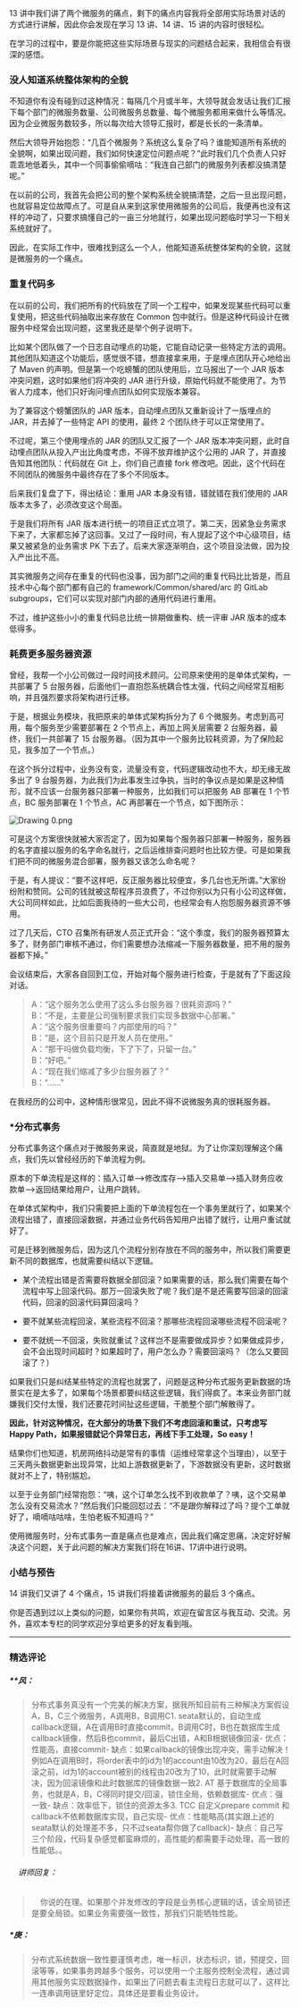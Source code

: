 <p data-nodeid="3714">13 讲中我们讲了两个微服务的痛点，剩下的痛点内容我将全部用实际场景对话的方式进行讲解，因此你会发现在学习 13 讲、14 讲、15 讲的内容时很轻松。</p>
<p data-nodeid="3715">在学习的过程中，要是你能把这些实际场景与现实的问题结合起来，我相信会有很深的感悟。</p>
<h3 data-nodeid="6118" class="">没人知道系统整体架构的全貌</h3>








<p data-nodeid="3717">不知道你有没有碰到过这种情况：每隔几个月或半年，大领导就会发话让我们汇报下每个部门的微服务数量、公司微服务总数量、每个微服务都用来做什么等情况。因为企业微服务数较多，所以每次给大领导汇报时，都是长长的一条清单。</p>
<p data-nodeid="3718" class="">然后大领导开始抱怨：“几百个微服务？系统这么复杂了吗？谁能知道所有系统的全貌啊，如果出现问题，我们如何快速定位问题点呢？”此时我们几个负责人只好乖乖地低着头，其中一个同事偷偷嘀咕：“我连自己部门的微服务列表都没搞清楚呢。”</p>
<p data-nodeid="3719">在以前的公司，我首先会把公司的整个架构系统全貌搞清楚，之后一旦出现问题，也就容易定位故障点了。可是自从来到这家使用微服务的公司后，我便再也没有这样的冲动了，只要求搞懂自己的一亩三分地就行，如果出现问题临时学习一下相关系统就好了。</p>
<p data-nodeid="3720">因此，在实际工作中，很难找到这么一个人，他能知道系统整体架构的全貌，这就是微服务的一个痛点。</p>
<h3 data-nodeid="7075" class="">重复代码多</h3>




<p data-nodeid="3722">在以前的公司，我们把所有的代码放在了同一个工程中，如果发现某些代码可以重复使用，把这些代码抽取出来存放在 Common 包中就行。但是这种代码设计在微服务中经常会出现问题，这里我还是举个例子说明下。</p>
<p data-nodeid="3723">比如某个团队做了一个日志自动埋点的功能，它能自动记录一些特定方法的调用。其他团队知道这个功能后，感觉很不错，想直接拿来用，于是埋点团队开心地给出了 Maven 的声明。但是第一个吃螃蟹的团队使用后，立马报出了一个 JAR 版本冲突问题，这时如果他们将冲突的 JAR 进行升级，原始代码就不能使用了。为节省人力成本，他们只好询问埋点团队如何实现版本兼容。</p>
<p data-nodeid="3724">为了兼容这个螃蟹团队的 JAR 版本，自动埋点团队又重新设计了一版埋点的 JAR，并去掉了一些特定 API 的使用，最终 2 个团队终于可以正常使用了。</p>
<p data-nodeid="3725">不过呢，第三个使用埋点的 JAR 的团队又汇报了一个 JAR 版本冲突问题，此时自动埋点团队从投入产出比角度考虑，不得不放弃维护这个公用的 JAR 了，并直接告知其他团队：代码就在 Git 上，你们自己直接 fork 修改吧。因此，这个代码在不同团队的微服务中最终存在了多个不同版本。</p>
<p data-nodeid="3726">后来我们复盘了下，得出结论：重用 JAR 本身没有错，错就错在我们使用的 JAR 版本太多了，必须改变这个局面。</p>
<p data-nodeid="3727">于是我们将所有 JAR 版本进行统一的项目正式立项了。第二天，因紧急业务需求下来了，大家都忘掉了这回事。又过了一段时间，有人提起了这个中心级项目，结果又被紧急的业务需求 PK 下去了。后来大家逐渐明白，这个项目没法做，因为投入产出比不高。</p>
<p data-nodeid="3728">其实微服务之间存在重复的代码也没事，因为部门之间的重复代码比比皆是，而且技术中心每个部门都有自己的 framework/Common/shared/arc 的 GitLab subgroups，它们可以实现对部门内部的通用代码进行重用。</p>
<p data-nodeid="3729">不过，维护这些小小的重复代码总比统一排期做重构、统一评审 JAR 版本的成本低得多。</p>
<h3 data-nodeid="8008" class="">耗费更多服务器资源</h3>




<p data-nodeid="3731">曾经，我帮一个小公司做过一段时间技术顾问。公司原来使用的是单体式架构，一共部署了 5 台服务器，后面他们一直抱怨系统耦合性太强，代码之间经常互相影响，并且强烈要求将架构进行迁移。</p>
<p data-nodeid="3732">于是，根据业务模块，我把原来的单体式架构拆分为了 6 个微服务。考虑到高可用，每个服务至少需要部署在 2 个节点上，再加上网关层需要 2 台服务器，最终，我们一共部署了 15 台服务器。（因为其中一个服务比较耗资源，为了保险起见，我多加了一个节点。）</p>
<p data-nodeid="3733">在这个拆分过程中，业务没有变，流量没有变，代码逻辑改动也不大，却无缘无故多出了 9 台服务器，为此我们为此事发生过争执，当时的争议点是如果是这种情形，就不应该一台服务器只部署一种服务，比如我们可以把服务 AB 部署在 1 个节点，BC 服务部署在 1 个节点，AC 再部署在一个节点，如下图所示：</p>
<p data-nodeid="8236" class=""><img src="https://s0.lgstatic.com/i/image2/M01/07/58/CgpVE2AH3f6AIAIkAAAuFU0JjmQ148.png" alt="Drawing 0.png" data-nodeid="8239"></p>

<p data-nodeid="3735">可是这个方案很快就被大家否定了，因为如果每个服务器只部署一种服务，服务器的名字直接以服务的名字命名就行，之后运维排查问题时也比较方便。可是如果我们把不同的微服务混合部署，服务器又该怎么命名呢？</p>
<p data-nodeid="3736">于是，有人提议：“要不这样吧，反正服务器比较便宜，多几台也无所谓。”大家纷纷附和赞同。公司的钱就被这帮程序员浪费了，不过你别以为只有小公司这样做，大公司同样如此，比如后面我待的一些大公司，也经常会有人抱怨服务器资源不够用。</p>
<p data-nodeid="3737">过了几天后，CTO 召集所有研发人员正式开会：“这个季度，我们的服务器预算太多了，财务部门审核不通过，你们需要想办法缩减一下服务器数量，把不用的服务器都下掉。”</p>
<p data-nodeid="3738">会议结束后，大家各自回到工位，开始对每个服务进行检查，于是就有了下面这段对话。</p>
<blockquote data-nodeid="3739">
<p data-nodeid="3740">A：“这个服务怎么使用了这么多台服务器？很耗资源吗？”<br>
B：“不是，主要是公司强制要求我们实现多数据中心部署。”<br>
A：“这个服务很重要吗？内部使用的吗？”<br>
B：“是，这个目前只是开发人员在使用。”<br>
A：“那干吗做负载均衡，下了下了，只留一台。”<br>
B：“好吧。”<br>
A：“现在我们缩减了多少台服务器了？”<br>
B：“……”</p>
</blockquote>
<p data-nodeid="3741">在我经历的公司中，这种情形很常见，因此不得不说微服务真的很耗服务器。</p>
<h3 data-nodeid="8922" class="te-preview-highlight">*分布式事务</h3>



<p data-nodeid="3743">分布式事务这个痛点对于微服务来说，简直就是地狱。为了让你深刻理解这个痛点，我们先以曾经经历的下单流程为例。</p>
<p data-nodeid="3744">原本的下单流程是这样的：插入订单——&gt;修改库存——&gt;插入交易单——&gt;插入财务应收款单——&gt;返回结果给用户，让用户跳转。</p>
<p data-nodeid="3745">在单体式架构中，我们只需要把上面的下单流程包在一个事务里就行了，如果某个流程出错了，直接回滚数据，并通过业务代码告知用户出错了就行，让用户重试就好了。</p>
<p data-nodeid="3746">可是迁移到微服务后，因为这几个流程分别存放在不同的服务中，所以我们需要更新不同的数据库，也就需要纠结以下逻辑。</p>
<ul data-nodeid="3747">
<li data-nodeid="3748">
<p data-nodeid="3749">某个流程出错是否需要将数据全部回滚？如果需要的话，那么我们需要在每个流程中写上回滚代码。那万一回滚失败了呢？我们是不是还需要写回滚的回滚代码，回滚的回滚代码算回滚吗？</p>
</li>
<li data-nodeid="3750">
<p data-nodeid="3751">要不就某些流程回滚，某些流程不回滚？那哪些流程回滚哪些流程不回滚呢？</p>
</li>
<li data-nodeid="3752">
<p data-nodeid="3753">要不就统一不回滚，失败就重试？这样岂不是需要做成异步？如果做成异步，会不会出现时间超时？如果超时了，用户怎么办？需要回滚吗？（怎么又要回滚了？）</p>
</li>
</ul>
<p data-nodeid="3754">如果我们只是纠结某些特定的流程也就罢了，问题是这种分布式服务更新数据的场景实在是太多了，如果每个场景都要纠结这些逻辑，我们得疯了。本来业务部门就嫌我们交付太慢，我们还要花时间扯这些逻辑，干脆整个部门解散得了。</p>
<p data-nodeid="3755"><strong data-nodeid="3835">因此，针对这种情况，在大部分的场景下我们不考虑回滚和重试，只考虑写 Happy Path，如果报错就记个异常日志，再线下手工处理，So easy！</strong></p>
<p data-nodeid="3756">结果你们也知道，机房网络抖动是常有的事情（运维经常拿这个当理由），以至于三天两头数据更新出现异常，比如上游数据更新了，下游数据没有更新，这时数据就对不上了，特别尴尬。</p>
<p data-nodeid="3757">以至于业务部门经常抱怨：“咦，这个订单怎么找不到收款单了？咦，这个交易单怎么没有交易流水？”然后我们只能回怼过去：“不是跟你解释过了吗？提个工单就好了，嘀嘀咕咕啥，生怕老板不知道吗？”</p>
<p data-nodeid="3758">使用微服务时，分布式事务一直是痛点也是难点，因此我们痛定思痛，决定好好解决这个问题，关于此问题的解决方案我们将在16讲、17讲中进行说明。</p>
<h3 data-nodeid="3759">小结与预告</h3>
<p data-nodeid="3760">14 讲我们又讲了 4 个痛点，15 讲我们将接着讲微服务的最后 3 个痛点。</p>
<p data-nodeid="3761">你是否遇到过以上类似的问题，如果你有共鸣，欢迎在留言区与我互动、交流。另外，喜欢本专栏的同学欢迎分享给更多的好友看到哦。</p>

---

### 精选评论

##### **风：
> 分布式事务真没有一个完美的解决方案，据我所知目前有三种解决方案假设A，B，C三个微服务，A调用B，B调用C1. seata默认的，自动生成callback逻辑，A在调用B时直接commit，B调用C时，B也在数据库生成callback镜像，然后B也commit，最后C出错，A和B根据镜像回滚- 优点：性能高，直接commit- 缺点：如果callback的镜像出现冲突，需手动解决！例如A在调用B时，将order表中的id为1的account由10改为20，最后在A回滚之前，id为1的account被别的线程由20改为了10，此时就需要手动解决，因为回滚镜像和此时数据库的镜像数据一致2. AT 基于数据库的全局事务，也就是A，B，C得同时提交/回滚，锁住全局，依赖数据库- 优点：强一致- 缺点：效率低下，锁住的资源太多3. TCC 自定义prepare commit 和callback不依赖数据库实现，自己实现- 优点：性能略高(其实跟上述的seata默认的处理差不多，只不过seata帮你做了callback)- 缺点：自己写三个阶段，代码复杂感觉都蛮麻烦的，高性能的都需要手动处理，高一致的性能低。。

 ###### &nbsp;&nbsp;&nbsp; 讲师回复：
> &nbsp;&nbsp;&nbsp; 你说的在理。如果那个并发修改的字段是业务核心逻辑的话，该全局锁还是要全局锁。如果业务需要强一致性，那我们只能牺牲性能。

##### *庚：
> 分布式系统数据一致性要谨慎考虑，唯一标识，状态标识，锁，预提交，回滚等等，如果事务跨越多个服务，可以使用一个主服务控制全流程，通过调用其他服务实现数据操作，如果出了问题去看主流程日志就可以了，这样比一连串调用链里好定位，具体还是要看业务设计。

